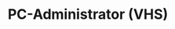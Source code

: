 ---
title: "PC-Administrator (VHS)"
organisation: "Adult Education Center Ulm"
start_date: "2012-11-01"  
finish_date: "2013-05-01"  
---